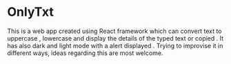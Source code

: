 # OnlyTxt

This is a web app created using React framework which can convert text to uppercase , lowercase and display the details of the typed text or copied . It has also dark and light mode with a alert displayed . Trying to improvise it in different ways, ideas regarding this are most welcome.
